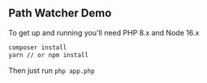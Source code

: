## Path Watcher Demo

To get up and running you'll need PHP 8.x and Node 16.x

```bash
composer install
yarn // or npm install
```

Then just run `php app.php`
